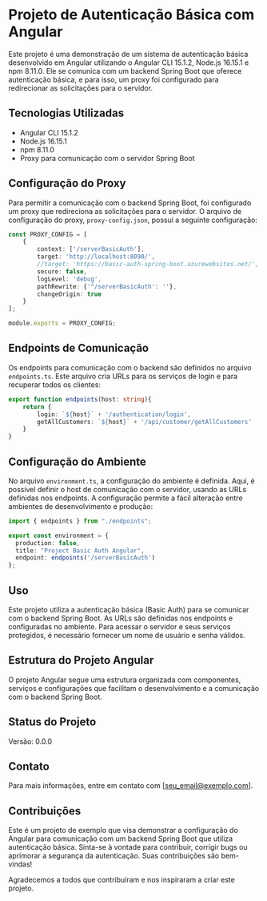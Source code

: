 # Projeto de Autenticação Básica com Angular

Este projeto é uma demonstração de um sistema de autenticação básica desenvolvido em Angular utilizando o Angular CLI 15.1.2, Node.js 16.15.1 e npm 8.11.0. Ele se comunica com um backend Spring Boot que oferece autenticação básica, e para isso, um proxy foi configurado para redirecionar as solicitações para o servidor.

## Tecnologias Utilizadas

- Angular CLI 15.1.2
- Node.js 16.15.1
- npm 8.11.0
- Proxy para comunicação com o servidor Spring Boot

## Configuração do Proxy

Para permitir a comunicação com o backend Spring Boot, foi configurado um proxy que redireciona as solicitações para o servidor. O arquivo de configuração do proxy, `proxy-config.json`, possui a seguinte configuração:

```ts
const PROXY_CONFIG = [
    {
        context: ['/serverBasicAuth'],
        target: 'http://localhost:8090/',
        //target: 'https://basic-auth-spring-boot.azurewebsites.net/',
        secure: false,
        logLevel: 'debug',
        pathRewrite: {'^/serverBasicAuth': ''},
        changeOrigin: true
    }
];

module.exports = PROXY_CONFIG;
```

## Endpoints de Comunicação

Os endpoints para comunicação com o backend são definidos no arquivo `endpoints.ts`. Este arquivo cria URLs para os serviços de login e para recuperar todos os clientes:

```ts
export function endpoints(host: string){
    return {
        login: `${host}` + '/authentication/login',
        getAllCustomers: `${host}` + '/api/customer/getAllCustomers'
    }
}
```

## Configuração do Ambiente

No arquivo `environment.ts`, a configuração do ambiente é definida. Aqui, é possível definir o host de comunicação com o servidor, usando as URLs definidas nos endpoints. A configuração permite a fácil alteração entre ambientes de desenvolvimento e produção:

```ts
import { endpoints } from "./endpoints";

export const environment = {
  production: false,
  title: "Project Basic Auth Angular",
  endpoint: endpoints('/serverBasicAuth')
};
```

## Uso

Este projeto utiliza a autenticação básica (Basic Auth) para se comunicar com o backend Spring Boot. As URLs são definidas nos endpoints e configuradas no ambiente. Para acessar o servidor e seus serviços protegidos, é necessário fornecer um nome de usuário e senha válidos.

## Estrutura do Projeto Angular

O projeto Angular segue uma estrutura organizada com componentes, serviços e configurações que facilitam o desenvolvimento e a comunicação com o backend Spring Boot.

## Status do Projeto

Versão: 0.0.0

## Contato

Para mais informações, entre em contato com [seu_email@exemplo.com].

## Contribuições

Este é um projeto de exemplo que visa demonstrar a configuração do Angular para comunicação com um backend Spring Boot que utiliza autenticação básica. Sinta-se à vontade para contribuir, corrigir bugs ou aprimorar a segurança da autenticação. Suas contribuições são bem-vindas!

Agradecemos a todos que contribuíram e nos inspiraram a criar este projeto.
